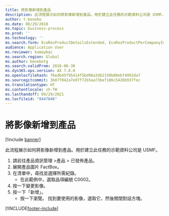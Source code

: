 ```yaml
---
title: 將影像新增到產品
description: 此流程展示如何將影像新增到產品。用於建立此任務的示範資料公司是 USMF。
author: t-benebo
ms.date: 08/29/2018
ms.topic: business-process
ms.prod: ''
ms.technology: ''
ms.search.form: EcoResProductDetailsExtended, EcoResProductPerCompanyImagePart, EcoResProductImage, DocumentUpload
audience: Application User
ms.reviewer: kamaybac
ms.search.region: Global
ms.author: benebotg
ms.search.validFrom: 2016-06-30
ms.dyn365.ops.version: AX 7.0.0
ms.openlocfilehash: f6edb45f95414f5bd98a3db2150b80ebf4992daf
ms.sourcegitcommit: 3b87f042a7e97f72b5aa73bef186c5426b937fec
ms.translationtype: HT
ms.contentlocale: zh-TW
ms.lasthandoff: 09/29/2021
ms.locfileid: "8447846"
---
```

# <a name="add-an-image-to-a-product"></a>將影像新增到產品

[!include [banner](../../includes/banner.md)]

此流程展示如何將影像新增到產品。用於建立此任務的示範資料公司是 USMF。

1. 請前往產品資訊管理 >產品 > 已發佈產品。
2. 展開產品圖片 FactBox。
3. 在清單中，尋找並選擇所需紀錄。
    * 在此範例中，選取品項編號 C0002。  
4. 按一下變更影像。
5. 按一下「新增」。
    * 按一下瀏覽。 找到要使用的影像，選取它，然後關閉對話方塊。    



[!INCLUDE[footer-include](../../../includes/footer-banner.md)]